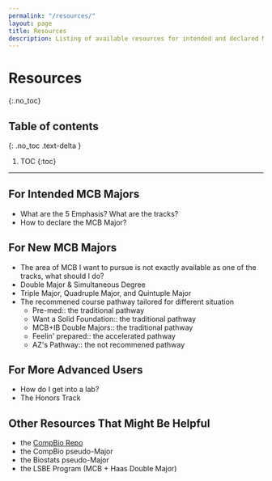 ```yaml
---
permalink: "/resources/"
layout: page
title: Resources
description: Listing of available resources for intended and declared MCB Majors
---
```


# Resources
{:.no_toc}

## Table of contents
{: .no_toc .text-delta }

1. TOC
{:toc}

---

## For Intended MCB Majors

- What are the 5 Emphasis? What are the tracks?
- How to declare the MCB Major?

## For New MCB Majors

- The area of MCB I want to pursue is not exactly available as one of the tracks, what should I do?
- Double Major & Simultaneous Degree
- Triple Major, Quadruple Major, and Quintuple Major
- The recommened course pathway tailored for different situation
  - Pre-med:: the traditional pathway
  - Want a Solid Foundation:: the traditional pathway
  - MCB+IB Double Majors:: the traditional pathway
  - Feelin' prepared:: the accelerated pathway
  - AZ's Pathway:: the not recommened pathway

## For More Advanced Users

- How do I get into a lab?
- The Honors Track

## Other Resources That Might Be Helpful

- the [CompBio Repo](https://docs.google.com/spreadsheets/d/1B6jLl59LXACcUywqMR3V9gzaoW05VaXZBwAfiRwysZM/edit#gid=963955898)
- the CompBio pseudo-Major
- the Biostats pseudo-Major
- the LSBE Program (MCB + Haas Double Major)
